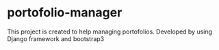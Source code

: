 # portofolio-manager
This project is created to help managing portofolios. Developed by using Django framework and bootstrap3 

